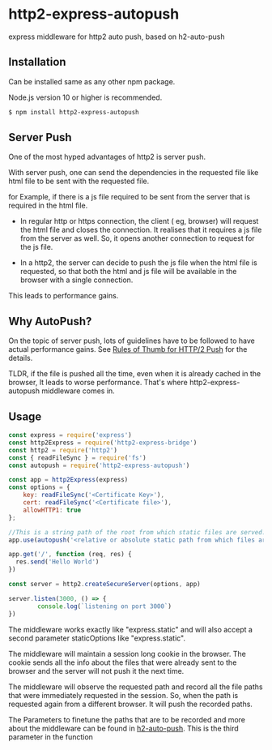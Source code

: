 # http2-express-autopush

express middleware for http2 auto push, based on h2-auto-push

## Installation

Can be installed same as any other npm package.

Node.js version 10 or higher is recommended.

```bash
$ npm install http2-express-autopush
```

## Server Push

One of the most hyped advantages of http2 is server push.

With server push, one can send the dependencies in the requested file like html file to be sent with the requested file.

for Example, if there is a js file required to be sent from the server that is required in the html file.

- In regular http or https connection, the client ( eg, browser) will request the html file and closes the connection. It realises that it requires a js file from the server as well. So, it opens another connection to request for the js file.

- In a http2, the server can decide to push the js file when the html file is requested, so that both the html and js file will be available in the browser with a single connection.

This leads to performance gains.

## Why AutoPush?

On the topic of server push, lots of guidelines have to be followed to have actual performance gains. See [Rules of Thumb for HTTP/2 Push](https://docs.google.com/document/d/1K0NykTXBbbbTlv60t5MyJvXjqKGsCVNYHyLEXIxYMv0/edit?usp=sharing) for the details.

TLDR, if the file is pushed all the time, even when it is already cached in the browser, It leads to worse performance. That's where http2-express-autopush middleware comes in.


## Usage

```js
const express = require('express')
const http2Express = require('http2-express-bridge')
const http2 = require('http2')
const { readFileSync } = require('fs')
const autopush = require('http2-express-autopush')

const app = http2Express(express)
const options = {
    key: readFileSync('<Certificate Key>'),
    cert: readFileSync('<Certificate file>'),
    allowHTTP1: true
};

//This is a string path of the root from which static files are served. second and third parameters are optional
app.use(autopush('<relative or absolute static path from which files are served>', {'staticOptions'}, {'assetCacheConfig'}))

app.get('/', function (req, res) {
  res.send('Hello World')
})

const server = http2.createSecureServer(options, app)

server.listen(3000, () => {
        console.log(`listening on port 3000`)
})
```

The middleware works exactly like "express.static" and will also accept a second parameter staticOptions like "express.static". 

The middleware will maintain a session long cookie in the browser. The cookie sends all the info about the files that were already sent to the browser and the server will not push it the next time.

The middleware will observe the requested path and record all the file paths that were immediately requested in the session. So, when the path is requested again from a different browser. It will push the recorded paths.

The Parameters to finetune the paths that are to be recorded and more about the middleware can be found in [h2-auto-push](https://www.npmjs.com/package/h2-auto-push). This is the third parameter in the function